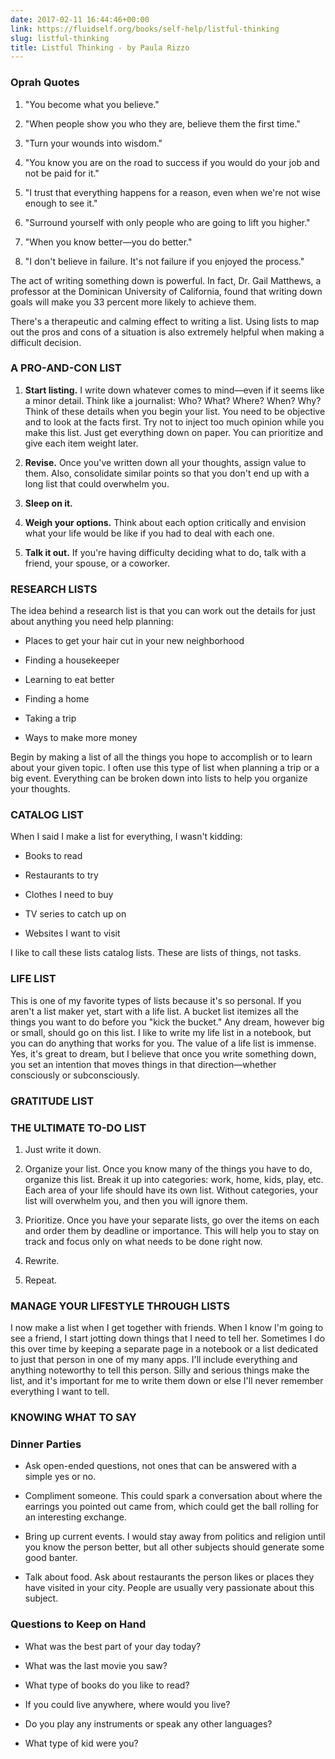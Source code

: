 ```yaml
---
date: 2017-02-11 16:44:46+00:00
link: https://fluidself.org/books/self-help/listful-thinking
slug: listful-thinking
title: Listful Thinking - by Paula Rizzo
---
```


### Oprah Quotes

1.  "You become what you believe."

2.  "When people show you who they are, believe them the first time."

3.  "Turn your wounds into wisdom."

4.  "You know you are on the road to success if you would do your job and not be paid for it."

5.  "I trust that everything happens for a reason, even when we're not wise enough to see it."

6.  "Surround yourself with only people who are going to lift you higher."

7.  "When you know better—you do better."

8.  "I don't believe in failure. It's not failure if you enjoyed the process."

The act of writing something down is powerful. In fact, Dr. Gail Matthews, a professor at the Dominican University of California, found that writing down goals will make you 33 percent more likely to achieve them.

There's a therapeutic and calming effect to writing a list. Using lists to map out the pros and cons of a situation is also extremely helpful when making a difficult decision.

### A PRO-AND-CON LIST

1.  **Start listing.** I write down whatever comes to mind—even if it seems like a minor detail. Think like a journalist: Who? What? Where? When? Why? Think of these details when you begin your list. You need to be objective and to look at the facts first. Try not to inject too much opinion while you make this list. Just get everything down on paper. You can prioritize and give each item weight later.

2.  **Revise.** Once you've written down all your thoughts, assign value to them. Also, consolidate similar points so that you don't end up with a long list that could overwhelm you.

3.  **Sleep on it.**

4.  **Weigh your options.** Think about each option critically and envision what your life would be like if you had to deal with each one.

5.  **Talk it out.** If you're having difficulty deciding what to do, talk with a friend, your spouse, or a coworker.

### RESEARCH LISTS

The idea behind a research list is that you can work out the details for just about anything you need help planning:

- Places to get your hair cut in your new neighborhood

- Finding a housekeeper

- Learning to eat better

- Finding a home

- Taking a trip

- Ways to make more money

Begin by making a list of all the things you hope to accomplish or to learn about your given topic. I often use this type of list when planning a trip or a big event. Everything can be broken down into lists to help you organize your thoughts.

### CATALOG LIST

When I said I make a list for everything, I wasn't kidding:

- Books to read

- Restaurants to try

- Clothes I need to buy

- TV series to catch up on

- Websites I want to visit

I like to call these lists catalog lists. These are lists of things, not tasks.

### LIFE LIST

This is one of my favorite types of lists because it's so personal. If you aren't a list maker yet, start with a life list. A bucket list itemizes all the things you want to do before you "kick the bucket." Any dream, however big or small, should go on this list. I like to write my life list in a notebook, but you can do anything that works for you. The value of a life list is immense. Yes, it's great to dream, but I believe that once you write something down, you set an intention that moves things in that direction—whether consciously or subconsciously.

### GRATITUDE LIST

### THE ULTIMATE TO-DO LIST

1.  Just write it down.

2.  Organize your list. Once you know many of the things you have to do, organize this list. Break it up into categories: work, home, kids, play, etc. Each area of your life should have its own list. Without categories, your list will overwhelm you, and then you will ignore them.

3.  Prioritize. Once you have your separate lists, go over the items on each and order them by deadline or importance. This will help you to stay on track and focus only on what needs to be done right now.

4.  Rewrite.

5.  Repeat.

### MANAGE YOUR LIFESTYLE THROUGH LISTS

I now make a list when I get together with friends. When I know I'm going to see a friend, I start jotting down things that I need to tell her. Sometimes I do this over time by keeping a separate page in a notebook or a list dedicated to just that person in one of my many apps. I'll include everything and anything noteworthy to tell this person. Silly and serious things make the list, and it's important for me to write them down or else I'll never remember everything I want to tell.

### KNOWING WHAT TO SAY

### Dinner Parties

- Ask open-ended questions, not ones that can be answered with a simple yes or no.

- Compliment someone. This could spark a conversation about where the earrings you pointed out came from, which could get the ball rolling for an interesting exchange.

- Bring up current events. I would stay away from politics and religion until you know the person better, but all other subjects should generate some good banter.

- Talk about food. Ask about restaurants the person likes or places they have visited in your city. People are usually very passionate about this subject.

### Questions to Keep on Hand

- What was the best part of your day today?

- What was the last movie you saw?

- What type of books do you like to read?

- If you could live anywhere, where would you live?

- Do you play any instruments or speak any other languages?

- What type of kid were you?

